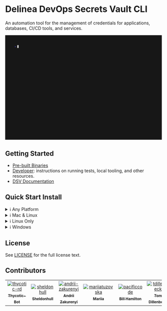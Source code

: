 # Delinea DevOps Secrets Vault CLI

An automation tool for the management of credentials for applications, databases, CI/CD tools, and services.

![landing-demo](docs/vhs/assets/landing-demo.gif)

## Getting Started

- [Pre-built Binaries][prebuilt-binaries]
- [Developer](docs/developer): instructions on running tests, local tooling, and other resources.
- [DSV Documentation](https://docs.delinea.com/dsv/current?ref=githubrepo)

## Quick Start Install

<details closed>
<summary>ℹ️ Any Platform</summary>

- Use with Docker.

  ![Docker Image Version (latest semver)](https://img.shields.io/docker/v/delineaxpm/dsv-cli?style=for-the-badge)

Examples:

```shell
# Make sure these files exists already so they aren't created by docker with the incorrect permissions
mkdir $HOME/.thy/
touch $HOME/.dsv.yml

# Use CLI and have the credentials mounted to home
docker run --rm -it \
    -v ${HOME}/.thy/:/home/nonroot/.thy/ \
    -v ${HOME}/.dsv.yml:/home/nonroot/.dsv.yml \
    delineaxpm/dsv-cli:latest --version version
# Example reading config
docker run --rm -it \
    --user 65532 \
    -v ${HOME}/.thy/:/home/nonroot/.thy/ \
    -v ${HOME}/.dsv.yml:/home/nonroot/.dsv.yml \
    delineaxpm/dsv-cli:latest cli-config read

# Wrap in a shell function for easier invoking via your zsh or bash profile.
function dsv() {
  docker run --rm -it \
      -v ${HOME}/.thy/:/home/nonroot/.thy/ \
      -v ${HOME}/.dsv.yml:/home/nonroot/.dsv.yml \
      delineaxpm/dsv-cli:latest "$@"
}
```

- 🔨 Download from [prebuilt-binaries] manually.
- [Aquaproject][aqua-project]: `aqua generate 'DelineaXPM/dsv-cli' -i` and update your `aqua.yml` file.
- PowerShell Cross-Platform (pwsh) with console selector (move to directory in `$ENV:PATH` for it to be universally discoverable):

  ```powershell
  if (-not (Get-InstalledModule Microsoft.PowerShell.ConsoleGuiTools -ErrorAction SilentlyContinue))
  {
      Install-Module Microsoft.PowerShell.ConsoleGuiTools -Force -Confirm:$false -Scope CurrentUser
  }

  $json=(Invoke-WebRequest -ContentType 'application/json' -Uri 'https://s3.amazonaws.com/dsv.secretsvaultcloud.com/cli-version.json' -UseBasicParsing).Content | ConvertFrom-Json
  $download=$json.Links | get-member -Type NoteProperty | ForEach-Object {
  [pscustomobject]@{
      FileName = $_.Name
      DownloadLink = $json.Links.$($_.Name)
      OutFileName = ($json.Links.$($_.Name) -split '/')[-1]
  }} | Out-ConsoleGridView  -Title 'Delinea DevOps Secrets Vault CLI'
  $download | ForEach-Object { Invoke-WebRequest -Uri $_.DownloadLink -OutFile $_.OutFileName -UseBasicParsing }
  ```

</details>

<details closed>
<summary>ℹ️ Mac & Linux</summary>

## Mac & Linux

- [aqua-project] provides a binary tool manager similar to Brew.
- 🍺 Homebrew: `brew install DelineaXPM/tap/dsv-cli`.
  - Upgrade with: `brew update && brew upgrade dsv-cli`
- Via Go (this will take longer than a binary install since it will build it):
  - run:

```shell
go install github.com/DelineaXPM/dsv-cli@latest
mv $(go env GOPATH)/bin/dsv-cli $(go env GOPATH)/bin/dsv
echo "dsv is installed at: $(go env GOPATH)/bin"
echo "Add to your profile to ensure Go binaries are in path by using:\n\n"
echo "export PATH=\"\$(go env GOPATH)/bin:\${PATH}\"\n\n"
echo "Current DSV Binaries installed: \n$(which -a dsv)"
```

- Curl (requires Go installed):

  ```shell
  go install github.com/mikefarah/yq/v4@latest
  version=$(curl -sb -H "Accept: application/json" https://s3.amazonaws.com/dsv.secretsvaultcloud.com/cli-version.json | $(go env GOPATH)/bin/yq '.latest')
  echo "version: $version"
  curl -fSsl https://dsv.secretsvaultcloud.com/downloads/cli/$version/dsv-darwin-x64 -o dsv && chmod +x ./dsv && sudo mv ./dsv /usr/local/bin
  ```

- Curl (no Go required). Requires specifying the version:

  ```shell
  curl -fSsl https://dsv.secretsvaultcloud.com/downloads/cli/1.39.5/dsv-darwin-x64 -o dsv && chmod +x ./dsv && sudo mv ./dsv /usr/local/bin
  ```

> **note**: It is not required to install to `/usr/local/bin`. If you choose to install to another location you'll want to make sure it's added to your PATH for the tool to be found.

</details>

<details closed>
<summary>ℹ️ Linux Only</summary>

[![Get it from the Snap Store](https://snapcraft.io/static/images/badges/en/snap-store-black.svg)](https://snapcraft.io/dsv-cli)

- Via cli: `snap install dsv-cli`.
  - At this time add alias to your profile with: `alias dsv='dsv-cli', as the snap name is not aliased.
- Note: Snaps update automatically (4 times a day as the [default behavior as of 2023-01](https://snapcraft.io/docs/keeping-snaps-up-to-date)), but this can be run manually via `snap refresh`.

</details>

<details closed>
<summary>ℹ️ Windows</summary>

### Windows

- Scoop:
  - First time setup: `scoop bucket add DelineaXPM https://github.com/DelineaXPM/scoop-bucket.git`.
  - Install: `scoop install DelineaXPM/dsv-cli`.
  - Update: `scoop update DelineaXPM/dsv-cli`.
- Using curl in Windows PowerShell (for cross-platform pwsh see top section) and move to whatever directory you want:

  ```powershell
  $json=(Invoke-WebRequest -ContentType 'application/json' -Uri 'https://s3.amazonaws.com/dsv.secretsvaultcloud.com/cli-version.json' -UseBasicParsing).Content | ConvertFrom-Json
  # Change this to windows/386 if required to install x86.
  Invoke-WebRequest -Uri $json.links.'windows/amd64' -OutFile 'dsv.exe' -UseBasicParsing
  ```

</details>

## License

See [LICENSE](https://github.com/DelineaXPM/dsv-cli/blob/main/LICENSE) for the full license text.

## Contributors

<!-- prettier-ignore-start -->
<!-- markdownlint-disable -->

<!-- readme: collaborators,contributors -start -->
<table>
	<tbody>
		<tr>
            <td align="center">
                <a href="https://github.com/thycotic-rd">
                    <img src="https://avatars.githubusercontent.com/u/45605025?v=4" width="100;" alt="thycotic-rd"/>
                    <br />
                    <sub><b>Thycotic-Bot</b></sub>
                </a>
            </td>
            <td align="center">
                <a href="https://github.com/sheldonhull">
                    <img src="https://avatars.githubusercontent.com/u/3526320?v=4" width="100;" alt="sheldonhull"/>
                    <br />
                    <sub><b>Sheldonhull</b></sub>
                </a>
            </td>
            <td align="center">
                <a href="https://github.com/andrii-zakurenyi">
                    <img src="https://avatars.githubusercontent.com/u/85106843?v=4" width="100;" alt="andrii-zakurenyi"/>
                    <br />
                    <sub><b>Andrii Zakurenyi</b></sub>
                </a>
            </td>
            <td align="center">
                <a href="https://github.com/mariiatuzovska">
                    <img src="https://avatars.githubusercontent.com/u/41679258?v=4" width="100;" alt="mariiatuzovska"/>
                    <br />
                    <sub><b>Mariia</b></sub>
                </a>
            </td>
            <td align="center">
                <a href="https://github.com/pacificcode">
                    <img src="https://avatars.githubusercontent.com/u/918320?v=4" width="100;" alt="pacificcode"/>
                    <br />
                    <sub><b>Bill Hamilton</b></sub>
                </a>
            </td>
            <td align="center">
                <a href="https://github.com/tdillenbeck">
                    <img src="https://avatars.githubusercontent.com/u/21064520?v=4" width="100;" alt="tdillenbeck"/>
                    <br />
                    <sub><b>Tom Dillenbeck</b></sub>
                </a>
            </td>
		</tr>
	<tbody>
</table>
<!-- readme: collaborators,contributors -end -->

<!-- markdownlint-restore -->
<!-- prettier-ignore-end -->

[prebuilt-binaries]: https://dsv.secretsvaultcloud.com/downloads
[aqua-project]: https://aquaproj.github.io/
